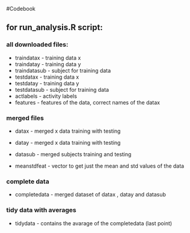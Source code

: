 #Codebook
## for run_analysis.R script:

### all downloaded files:
 - traindatax - training data x
 - traindatay - training data y
 - traindatasub - subject for training data
 - testdatax - training data x
 - testdatay - training data y
 - testdatasub - subject for training data
 - actlabels - activity labels
 - features - features of the data, correct names of the datax

### merged files
 - datax - merged x data training with testing 
 - datay - merged x data training with testing 
 - datasub - merged subjects training and testing

 - meanstdfeat - vector to get just the mean and std values of the data
### complete data
 - completedata - merged dataset of datax , datay and datasub

### tidy data with averages
 - tidydata - contains the avarage of the completedata (last point)